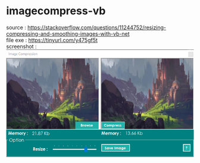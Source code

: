 # imagecompress-vb
source : https://stackoverflow.com/questions/11244752/resizing-compressing-and-smoothing-images-with-vb-net  
file exe : https://tinyurl.com/y475gf5t  
screenshot :  
![imagecompress](screenshot.PNG)
